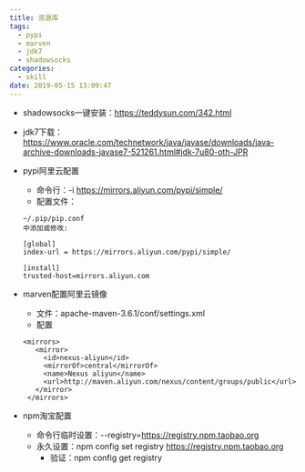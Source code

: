 ```yaml
---
title: 资源库
tags:
  - pypi
  - marven
  - jdk7
  - shadowsocks
categories:
  - skill
date: 2019-05-15 13:09:47
---
```


* shadowsocks一键安装：<https://teddysun.com/342.html>
* jdk7下载：<https://www.oracle.com/technetwork/java/javase/downloads/java-archive-downloads-javase7-521261.html#jdk-7u80-oth-JPR>
* pypi阿里云配置
    - 命令行：-i https://mirrors.aliyun.com/pypi/simple/
    - 配置文件：

    ```
    ~/.pip/pip.conf
    中添加或修改:

    [global]
    index-url = https://mirrors.aliyun.com/pypi/simple/

    [install]
    trusted-host=mirrors.aliyun.com
    ```
* marven配置阿里云镜像
    - 文件：apache-maven-3.6.1/conf/settings.xml
    - 配置

    ```
    <mirrors>
       <mirror>
         <id>nexus-aliyun</id>
         <mirrorOf>central</mirrorOf>
         <name>Nexus aliyun</name>
         <url>http://maven.aliyun.com/nexus/content/groups/public</url>
       </mirror>
     </mirrors>
    ```

* npm淘宝配置
  - 命令行临时设置：--registry=https://registry.npm.taobao.org
  - 永久设置：npm config set registry https://registry.npm.taobao.org
    + 验证：npm config get registry


